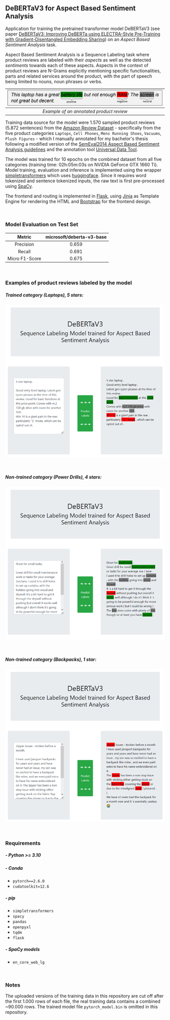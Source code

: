 ## DeBERTaV3 for Aspect Based Sentiment Analysis

Application for training the pretrained transformer model DeBERTaV3 (see paper [DeBERTaV3: Improving DeBERTa
using ELECTRA-Style Pre-Training with Gradient-Disentangled Embedding Sharing](https://arxiv.org/abs/2111.09543)) on an *Aspect Based Sentiment Analysis* task.

Aspect Based Sentiment Analysis is a Sequence Labeling task where product reviews are labeled with their
*aspects* as well as the detected *sentiments* towards each of these aspects.
Aspects in the context of product reviews are N-Grams explicitly mentioning specific functionalities, parts and related 
services around the product, with the part of speech being limited to nouns, noun phrases or verbs.


| <kbd>![](imgs/absa_example.JPG)</kbd>     |
|:-----------------------------------------:|
| *Example of an annotated product review*  |

Training data source for the model were 1.570 sampled product reviews (5.872 sentences) from the [Amazon Review Dataset](https://nijianmo.github.io/amazon/index.html) - 
specifically from the five product categories `Laptops`, `Cell Phones`, `Mens Running Shoes`, `Vacuums`, `Plush Figures` - 
which I manually annotated for my bachelor's thesis following a modified version of the [SemEval2014 Aspect Based Sentiment Analysis guidelines](http://alt.qcri.org/semeval2014/task4/data/uploads/semeval14_absa_annotationguidelines.pdf) and the annotation tool [Universal Data Tool](https://udt.dev).

The model was trained for 10 epochs on the combined dataset from all five categories (training time: 02h:05m:03s on NVIDIA GeForce GTX 1660 Ti).
Model training, evaluation and inference is implemented using the wrapper [simpletransformers](https://simpletransformers.ai/) which uses [huggingface](https://huggingface.co/).
Since it requires word tokenized and sentence tokenized inputs, the raw text is first pre-processed using [SpaCy](https://spacy.io/).

The frontend and routing is implemented in [Flask](https://flask.palletsprojects.com), using [Jinja](https://jinja.palletsprojects.com) as Template Engine for rendering the HTML and [Bootstrap](https://getbootstrap.com/) for the frontend design.

<br>


### Model Evaluation on Test Set

|               Metric              |  microsoft/deberta-v3-base  |
|:---------------------------------:|:---------------------------:|
|            Precision              | 0.659                       |
|            Recall                 | 0.691                       |
|            Micro F1-Score         | 0.675                       |

<br>

### Examples of product reviews labeled by the model


##### Trained category (Laptops), 5 stars:

<kbd>![](imgs/laptops_5.png)</kbd>

<br>

##### Non-trained category (Power Drills), 4 stars:

<kbd>![](imgs/power_drill_4.png)</kbd>

<br>

##### Non-trained category (Backpacks), 1 star:

<kbd>![](imgs/backpack_1.png)</kbd>

<br>

### Requirements

##### - Python >= 3.10

##### - Conda
  - `pytorch==2.6.0`
  - `cudatoolkit=12.6`

##### - pip
  - `simpletransformers`
  - `spacy`
  - `pandas`
  - `openpyxl`
  - `tqdm`
  - `flask`

##### - SpaCy models
  - `en_core_web_lg`

<br>

### Notes

The uploaded versions of the training data in this repository are cut off after the first 1.000 rows of each file, the 
real training data contains a combined ~90.000 rows. The trained model file `pytorch_model.bin` is omitted in this repository.
